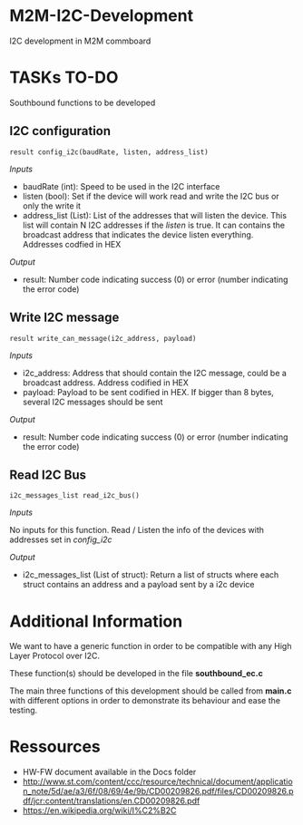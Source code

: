# M2M-I2C-Development
I2C development in M2M commboard

# TASKs TO-DO

Southbound functions to be developed

## I2C configuration

`result config_i2c(baudRate, listen, address_list)`

*Inputs*

* baudRate (int): Speed to be used in the I2C interface
* listen (bool): Set if the device will work read and write the I2C bus or only the write it
* address_list (List): List of the addresses that will listen the device. This list will contain N I2C addresses if the _listen_ is true. It can contains the broadcast address that indicates the device listen everything. Addresses codfied in HEX

*Output*

* result: Number code indicating success (0) or error (number indicating the error code)

## Write I2C message

`result write_can_message(i2c_address, payload)`

*Inputs*

* i2c_address: Address that should contain the I2C message, could be a broadcast address. Address codified in HEX
* payload: Payload to be sent codified in HEX. If bigger than 8 bytes, several I2C messages should be sent


*Output*

* result: Number code indicating success (0) or error (number indicating the error code)


## Read I2C Bus

`i2c_messages_list read_i2c_bus()`

*Inputs*

No inputs for this function. Read / Listen the info of the devices with addresses set in _config_i2c_

*Output*

* i2c_messages_list (List of struct): Return a list of structs where each struct contains an address and a payload sent by a i2c device 


# Additional Information

We want to have a generic function in order to be compatible with any High Layer Protocol over I2C.

These function(s) should be developed in the file **southbound_ec.c**

The main three functions of this development should be called from **main.c** with different options in order to demonstrate its behaviour and ease the testing.  

# Ressources

* HW-FW document available in the Docs folder
* http://www.st.com/content/ccc/resource/technical/document/application_note/5d/ae/a3/6f/08/69/4e/9b/CD00209826.pdf/files/CD00209826.pdf/jcr:content/translations/en.CD00209826.pdf
* https://en.wikipedia.org/wiki/I%C2%B2C
